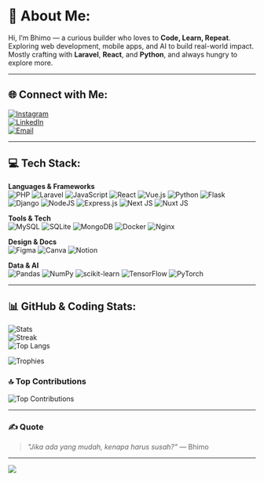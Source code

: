 # 💫 About Me:
Hi, I’m Bhimo — a curious builder who loves to **Code, Learn, Repeat**.  
Exploring web development, mobile apps, and AI to build real-world impact.  
Mostly crafting with **Laravel**, **React**, and **Python**, and always hungry to explore more.

---

## 🌐 Connect with Me:
[![Instagram](https://img.shields.io/badge/Instagram-%23E4405F.svg?logo=Instagram&logoColor=white)](https://instagram.com/Bhimonw_)  
[![LinkedIn](https://img.shields.io/badge/LinkedIn-%230077B5.svg?logo=linkedin&logoColor=white)](https://www.linkedin.com/in/bhimo-noorasty-whibhisono-4a4a18361)  
[![Email](https://img.shields.io/badge/Email-D14836?logo=gmail&logoColor=white)](mailto:bhimonoorastywb@gmail.com)

---

## 💻 Tech Stack:
**Languages & Frameworks**  
![PHP](https://img.shields.io/badge/php-%23777BB4.svg?style=for-the-badge&logo=php&logoColor=white)
![Laravel](https://img.shields.io/badge/laravel-%23FF2D20.svg?style=for-the-badge&logo=laravel&logoColor=white)
![JavaScript](https://img.shields.io/badge/javascript-%23323330.svg?style=for-the-badge&logo=javascript&logoColor=%23F7DF1E)
![React](https://img.shields.io/badge/react-%2320232a.svg?style=for-the-badge&logo=react&logoColor=%2361DAFB)
![Vue.js](https://img.shields.io/badge/vue.js-%2335495e.svg?style=for-the-badge&logo=vuedotjs&logoColor=%234FC08D)
![Python](https://img.shields.io/badge/python-3670A0?style=for-the-badge&logo=python&logoColor=ffdd54)
![Flask](https://img.shields.io/badge/flask-%23000.svg?style=for-the-badge&logo=flask&logoColor=white)
![Django](https://img.shields.io/badge/django-%23092E20.svg?style=for-the-badge&logo=django&logoColor=white)
![NodeJS](https://img.shields.io/badge/node.js-6DA55F?style=for-the-badge&logo=node.js&logoColor=white)
![Express.js](https://img.shields.io/badge/express.js-%23404d59.svg?style=for-the-badge&logo=express&logoColor=%2361DAFB)
![Next JS](https://img.shields.io/badge/Next-black?style=for-the-badge&logo=next.js&logoColor=white)
![Nuxt JS](https://img.shields.io/badge/Nuxt-002E3B?style=for-the-badge&logo=nuxt.js&logoColor=#00DC82)

**Tools & Tech**  
![MySQL](https://img.shields.io/badge/mysql-4479A1.svg?style=for-the-badge&logo=mysql&logoColor=white)
![SQLite](https://img.shields.io/badge/sqlite-%2307405e.svg?style=for-the-badge&logo=sqlite&logoColor=white)
![MongoDB](https://img.shields.io/badge/MongoDB-%234ea94b.svg?style=for-the-badge&logo=mongodb&logoColor=white)
![Docker](https://img.shields.io/badge/docker-%230db7ed.svg?style=for-the-badge&logo=docker&logoColor=white)
![Nginx](https://img.shields.io/badge/nginx-%23009639.svg?style=for-the-badge&logo=nginx&logoColor=white)

**Design & Docs**  
![Figma](https://img.shields.io/badge/figma-%23F24E1E.svg?style=for-the-badge&logo=figma&logoColor=white)
![Canva](https://img.shields.io/badge/Canva-%2300C4CC.svg?style=for-the-badge&logo=Canva&logoColor=white)
![Notion](https://img.shields.io/badge/Notion-%23000000.svg?style=for-the-badge&logo=notion&logoColor=white)

**Data & AI**  
![Pandas](https://img.shields.io/badge/pandas-%23150458.svg?style=for-the-badge&logo=pandas&logoColor=white)
![NumPy](https://img.shields.io/badge/numpy-%23013243.svg?style=for-the-badge&logo=numpy&logoColor=white)
![scikit-learn](https://img.shields.io/badge/scikit--learn-%23F7931E.svg?style=for-the-badge&logo=scikit-learn&logoColor=white)
![TensorFlow](https://img.shields.io/badge/TensorFlow-%23FF6F00.svg?style=for-the-badge&logo=TensorFlow&logoColor=white)
![PyTorch](https://img.shields.io/badge/PyTorch-%23EE4C2C.svg?style=for-the-badge&logo=PyTorch&logoColor=white)

---

## 📊 GitHub & Coding Stats:
![Stats](https://github-readme-stats.vercel.app/api?username=Bhimonw&theme=dark&hide_border=false)  
![Streak](https://nirzak-streak-stats.vercel.app/?user=Bhimonw&theme=dark&hide_border=false)  
![Top Langs](https://github-readme-stats.vercel.app/api/top-langs/?username=Bhimonw&theme=dark&hide_border=false&layout=compact)

![Trophies](https://github-profile-trophy.vercel.app/?username=Bhimonw&theme=default&no-frame=false&no-bg=true&margin-w=4)

### 🔝 Top Contributions
![Top Contributions](https://github-contributor-stats.vercel.app/api?username=Bhimonw&limit=5&theme=dark&combine_all_yearly_contributions=true)

---

### ✍️ Quote
> *"Jika ada yang mudah, kenapa harus susah?"* — Bhimo

---

[![](https://visitcount.itsvg.in/api?id=Bhimonw&icon=0&color=0)](https://visitcount.itsvg.in)
